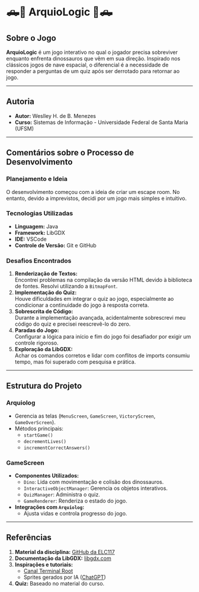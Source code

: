 # 🛻🦖 ArquioLogic 🦖🛻

## Sobre o Jogo
**ArquioLogic** é um jogo interativo no qual o jogador precisa sobreviver enquanto enfrenta dinossauros que vêm em sua direção. Inspirado nos clássicos jogos de nave espacial, o diferencial é a necessidade de responder a perguntas de um quiz após ser derrotado para retornar ao jogo.

---

## Autoria
- **Autor:** Weslley H. de B. Menezes  
- **Curso:** Sistemas de Informação - Universidade Federal de Santa Maria (UFSM)

---

## Comentários sobre o Processo de Desenvolvimento

### Planejamento e Ideia
O desenvolvimento começou com a ideia de criar um escape room. No entanto, devido a imprevistos, decidi por um jogo mais simples e intuitivo.

### Tecnologias Utilizadas
- **Linguagem:** Java  
- **Framework:** LibGDX  
- **IDE:** VSCode  
- **Controle de Versão:** Git e GitHub  

### Desafios Encontrados
1. **Renderização de Textos:**  
   Encontrei problemas na compilação da versão HTML devido à biblioteca de fontes. Resolvi utilizando a `BitmapFont`.
2. **Implementação do Quiz:**  
   Houve dificuldades em integrar o quiz ao jogo, especialmente ao condicionar a continuidade do jogo à resposta correta.
3. **Sobrescrita de Código:**  
   Durante a implementação avançada, acidentalmente sobrescrevi meu código do quiz e precisei reescrevê-lo do zero.
4. **Paradas do Jogo:**  
   Configurar a lógica para início e fim do jogo foi desafiador por exigir um controle rigoroso.
5. **Exploração da LibGDX:**  
   Achar os comandos corretos e lidar com conflitos de imports consumiu tempo, mas foi superado com pesquisa e prática.

---

## Estrutura do Projeto

### **Arquiolog**
- Gerencia as telas (`MenuScreen`, `GameScreen`, `VictoryScreen`, `GameOverScreen`).
- Métodos principais:
  - `startGame()`
  - `decrementLives()`
  - `incrementCorrectAnswers()`

### **GameScreen**
- **Componentes Utilizados:**
  - `Dino`: Lida com movimentação e colisão dos dinossauros.
  - `InteractiveObjectManager`: Gerencia os objetos interativos.
  - `QuizManager`: Administra o quiz.
  - `GameRenderer`: Renderiza o estado do jogo.
- **Integrações com `Arquiolog`:**
  - Ajusta vidas e controla progresso do jogo.

---

## Referências
1. **Material da disciplina:** [GitHub da ELC117](https://github.com/andreaInfUFSM/elc117-2024b)  
2. **Documentação da LibGDX:** [libgdx.com](https://libgdx.com/dev/)  
3. **Inspirações e tutoriais:**  
   - [Canal Terminal Root](https://www.youtube.com/watch?v=2bmvlwvnirk)  
   - Sprites gerados por IA ([ChatGPT](https://chatgpt.com/g/g-pmuQfob8d-image-generator))  
4. **Quiz:** Baseado no material do curso.

